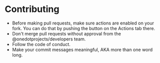 # Contributing

-   Before making pull requests, make sure actions are enabled on your fork. You
    can do that by pushing the button on the Actions tab there.
-   Don't merge pull requests without approval from the
    @onedotprojects/developers team.
-   Follow the code of conduct.
-   Make your commit messages meaningful, AKA more than one word long.
